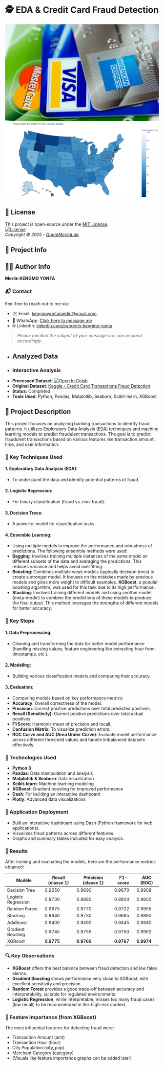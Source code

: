 # :detective: EDA & Credit Card Fraud Detection

![Credit Cards Used in the US](https://github.com/QuantMerlinLab/eda-credit-card-fraud-detection/raw/main/images/us_credit_cards.jpg)
![Fraud Rate by U.S. State](https://github.com/QuantMerlinLab/eda-credit-card-fraud-detection/raw/main/images/fraud_map_usa.png)


## 📜 License
This project is open-source under the [MIT License](https://opensource.org/license/MIT).   
[![License](https://img.shields.io/badge/License-MIT-yellow.svg)](LICENSE)   
*Copyright © 2025 - [QuantMerlinLab](https://github.com/QuantMerlinLab)* 

## :pushpin: Project Info
## 👨‍💻 Author Info 
**Merlin KENGMO YONTA**  
### 📬 Contact
Feel free to reach out to me via:
- ✉️ Email: [kengmoyontamerlin@gmail.com](mailto:kengmoyontamerlin@gmail.com)  
- 💬 WhatsApp: [Click here to message me](https://wa.me/237672718383?text=Hello%2C%20I%20found%20you%20through%20your%20GitHub%20README)  
- 🌐 LinkedIn: [linkedin.com/in/merlin-kengmo-yonta](https://www.linkedin.com/in/merlin-kengmo-yonta-90bb64303/)  
> _Please mention the subject of your message so I can respond accordingly._

-  ## Analyzed Data
-  ### Interactive Analysis
-  **Processed Dataset**: [![Open In Colab](https://colab.research.google.com/assets/colab-badge.svg)](https://drive.google.com/file/d/1JERZA9lDleHtfkWC2h-qoCpkggBR61-W/view?usp=sharing). 
- **Original Dataset**: [Kaggle - Credit Card Transactions Fraud Detection](https://www.kaggle.com/datasets/kartik2112/fraud-detection/data)
- **Status**: Completed
- **Tools Used**: Python, Pandas, Matplotlib, Seaborn, Scikit-learn, XGBoost
## :memo: Project Description
This project focuses on analyzing banking transactions to identify fraud patterns. It utilizes Exploratory Data Analysis (EDA) techniques and machine learning models to predict fraudulent transactions. The goal is to predict fraudulent transactions based on various features like transaction amount, time, and user information.
### :brain: Key Techniques Used
#### 1. Exploratory Data Analysis (EDA): 
- To understand the data and identify potential patterns of fraud.
#### 2. Logistic Regression: 
- For binary classification (fraud vs. non-fraud).
#### 3. Decision Trees: 
- A powerful model for classification tasks.
#### 4. Ensemble Learning: 
- Using multiple models to improve the performance and robustness of predictions. The following ensemble methods were used:
- **Bagging**: Involves training multiple instances of the same model on different subsets of the data and averaging the predictions. This reduces variance and helps avoid overfitting.
- **Boosting**: Combines multiple weak models (typically decision trees) to create a stronger model. It focuses on the mistakes made by previous models and gives more weight to difficult examples. **XGBoost**, a popular boosting algorithm, was used for this task due to its high performance.
- **Stacking**: Involves training different models and using another model (meta-model) to combine the predictions of these models to produce the final output. This method leverages the strengths of different models for better accuracy.
### :key: Key Steps
#### 1. Data Preprocessing:
- Cleaning and transforming the data for better model performance (handling missing values, feature engineering like extracting hour from timestamps, etc.).
#### 2. Modeling: 
- Building various classification models and comparing their accuracy.
#### 3. Evaluation:
- Comparing models based on key performance metrics:
- **Accuracy**: Overall correctness of the model.
- **Precision**: Correct positive predictions over total predicted positives.
- **Recall (Sensitivity)**: Correct positive predictions over total actual positives.
- **F1 Score**: Harmonic mean of precision and recall.
- **Confusion Matrix**: To visualize prediction errors.
- **ROC Curve and AUC (Area Under Curve)**: Evaluate model performance across different threshold values and handle imbalanced datasets effectively.
### :toolbox: Technologies Used
- **Python 3**
- **Pandas**: Data manipulation and analysis
- **Matplotlib & Seaborn**: Data visualization
- **Scikit-learn**: Machine learning modeling
- **XGBoost**: Gradient boosting for improved performance
- **Dash**: For building an interactive dashboard
- **Plotly**: Advanced data visualizations
### :rocket: Application Deployment
- Built an interactive dashboard using Dash (Python framework for web applications).
- Visualizes fraud patterns across different features.
- Graphs and summary tables included for easy analysis.
### :dart: Results
After training and evaluating the models, here are the performance metrics obtained:

| Modèle               | Recall (classe 1) | Précision (classe 1) | F1-score | AUC (ROC) |
|----------------------|-------------------|-----------------------|----------|-----------|
| Decision Tree        | 0.9650            | 0.9690                | 0.9670   | 0.9908    |
| Logistic Regression  | 0.8730            | 0.8880                | 0.8800   | 0.9600    |
| Random Forest        | 0.9675            | 0.9770                | 0.9722   | 0.9955    |
| Stacking             | 0.9640            | 0.9730                | 0.9685   | 0.9890    |
| AdaBoost             | 0.9400            | 0.9490                | 0.9445   | 0.9840    |
| Gradient Boosting    | 0.9745            | 0.9755                | 0.9750   | 0.9962    |
| XGBoost              | **0.9775**        | **0.9760**            | **0.9767** | **0.9974** |

### :mag: Key Observations
- **XGBoost** offers the best balance between fraud detection and low false alarms.  
- **Gradient Boosting** shows performance very close to XGBoost, with excellent sensitivity and precision.  
- **Random Forest** provides a good trade-off between accuracy and interpretability, suitable for regulated environments.  
- **Logistic Regression**, while interpretable, misses too many fraud cases (low recall) to be recommended in this high-risk context.

### :star2: Feature Importance (from XGBoost)
The most influential features for detecting fraud were:
- Transaction Amount (amt)
- Transaction Hour (hour)
- City Population (city_pop)
- Merchant Category (category)
- (Visuals like feature importance graphs can be added later)
